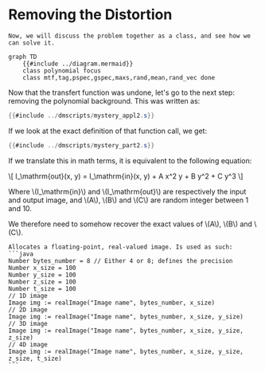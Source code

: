 # Removing the Distortion

```admonish question title="Reflection Time"
Now, we will discuss the problem together as a class, and see how we can solve it.
```

```mermaid
graph TD
    {{#include ../diagram.mermaid}}
    class polynomial focus
    class mtf,tag,pspec,gspec,maxs,rand,mean,rand_vec done
```

Now that the transfert function was undone, let's go to the next step:
removing the polynomial background. This was written as:

```java
{{#include ../dmscripts/mystery_appl2.s}}
```

If we look at the exact definition of that function call, we get:

```java
{{#include ../dmscripts/mystery_part2.s}}
```

If we translate this in math terms, it is equivalent to the following
equation:

\\[ I_\mathrm{out}(x, y) = I_\mathrm{in}(x, y) + A x^2 y + B y^2 + C y^3 \\]

Where \\(I_\mathrm{in}\\) and \\(I_\mathrm{out}\\) are respectively the
input and output image, and \\(A\\), \\(B\\) and \\(C\\) are random integer between
1 and 10.

We therefore need to somehow recover the exact values of \\(A\\), \\(B\\) and \\(C\\).

~~~admonish info title="`realImage`"
Allocates a floating-point, real-valued image. Is used as such:
```java
Number bytes_number = 8 // Either 4 or 8; defines the precision
Number x_size = 100
Number y_size = 100
Number z_size = 100
Number t_size = 100
// 1D image
Image img := realImage("Image name", bytes_number, x_size)
// 2D image
Image img := realImage("Image name", bytes_number, x_size, y_size)
// 3D image
Image img := realImage("Image name", bytes_number, x_size, y_size, z_size)
// 4D image
Image img := realImage("Image name", bytes_number, x_size, y_size, z_size, t_size)
```
~~~